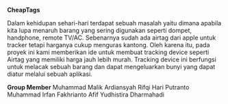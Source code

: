 **CheapTags**

Dalam kehidupan sehari-hari terdapat sebuah masalah yaitu dimana apabila kita lupa 
menaruh barang yang sering digunakan seperti dompet, handphone, remote TV/AC. 
Sebenarnya sudah ada airtag dari apple untuk tracker tetapi harganya cukup menguras kantong. 
Oleh karena itu, pada proyek ini kami memberikan ide untuk membuat tracking device 
seperti Airtag yang memiliki harga jauh lebih murah. Tracking device ini berfungsi untuk 
melacak sebuah barang dan dapat mengeluarkan bunyi yang dapat diatur melalui sebuah 
aplikasi.

**Group Member**
Muhammad Malik Ardiansyah
Rifqi Hari Putranto  
Muhammad Irfan Fakhrianto 
Afif Yudhistira Dharmahadi 


 
 
